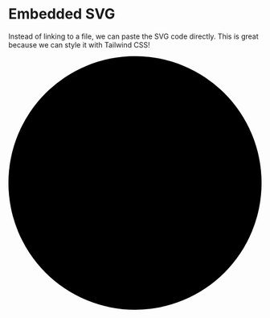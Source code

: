 # Embedded SVG

Instead of linking to a file, we can paste the SVG code directly.
This is great because we can style it with Tailwind CSS!

<svg viewBox="0 0 100 100" xmlns="http://www.w3.org/2000/svg" class="w-48 h-48">
  <circle cx="50" cy="50" r="50" class="fill-red-500"/>
</svg>
